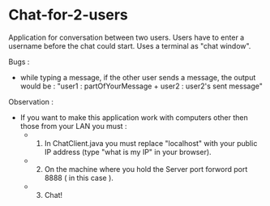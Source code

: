 # Chat-for-2-users
Application for conversation between two users.
Users have to enter a username before the chat could start.
Uses a terminal as "chat window".

Bugs :
  - while typing a message, if the other user sends a message, the output would be :
        "user1 : partOfYourMessage + user2 : user2's sent message"

Observation :
 - If you want to make this application work with computers other then those from your LAN you must :
    - 1) In ChatClient.java you must replace "localhost" with your public IP address (type "what is my IP" in your browser).
    - 2) On the machine where you hold the Server port forword port 8888 ( in this case ).
    - 3) Chat!
